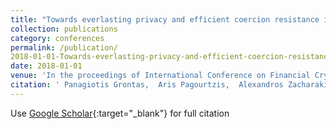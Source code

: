 ```yaml
---
title: "Towards everlasting privacy and efficient coercion resistance in remote electronic voting"
collection: publications
category: conferences
permalink: /publication/
2018-01-01-Towards-everlasting-privacy-and-efficient-coercion-resistance-in-remote-electronic-voting
date: 2018-01-01
venue: 'In the proceedings of International Conference on Financial Cryptography and Data Security'
citation: ' Panagiotis Grontas,  Aris Pagourtzis,  Alexandros Zacharakis,  Bingsheng Zhang, &quot;Towards everlasting privacy and efficient coercion resistance in remote electronic voting.&quot; In the proceedings of International Conference on Financial Cryptography and Data Security, 2018.'
---
```

Use [Google Scholar](https://scholar.google.com/scholar?q=Towards+everlasting+privacy+and+efficient+coercion+resistance+in+remote+electronic+voting){:target="_blank"} for full citation